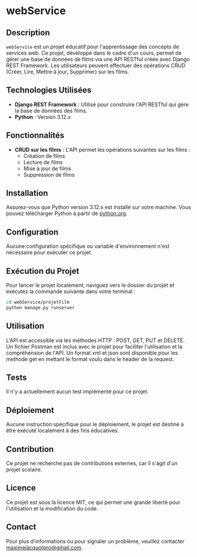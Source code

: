 # webService

## Description
`webService` est un projet éducatif pour l'apprentissage des concepts de services web. Ce projet, développé dans le cadre d'un cours, permet de gérer une base de données de films via une API RESTful créée avec Django REST Framework. Les utilisateurs peuvent effectuer des opérations CRUD (Créer, Lire, Mettre à jour, Supprimer) sur les films.

## Technologies Utilisées
- **Django REST Framework** : Utilisé pour construire l'API RESTful qui gère la base de données des films.
- **Python** : Version 3.12.x

## Fonctionnalités
- **CRUD sur les films** : L'API permet les opérations suivantes sur les films :
  - Création de films
  - Lecture de films
  - Mise à jour de films
  - Suppression de films

## Installation
Assurez-vous que Python version 3.12.x est installé sur votre machine. Vous pouvez télécharger Python à partir de [python.org](https://www.python.org/downloads/).

## Configuration
Aucune configuration spécifique ou variable d'environnement n'est nécessaire pour exécuter ce projet.

## Exécution du Projet
Pour lancer le projet localement, naviguez vers le dossier du projet et exécutez la commande suivante dans votre terminal :

```bash
cd webService/projetFilm
python manage.py runserver
```

## Utilisation
L'API est accessible via les méthodes HTTP : POST, GET, PUT et DELETE. Un fichier Postman est inclus avec le projet pour faciliter l'utilisation et la compréhension de l'API.
Un format xml et json sont disponible pour les methode get en mettant le format voulu dans le header de la request.

## Tests
Il n'y a actuellement aucun test implémenté pour ce projet.

## Déploiement
Aucune instruction spécifique pour le déploiement, le projet est destiné à être exécuté localement à des fins éducatives.

## Contribution
Ce projet ne recherche pas de contributions externes, car il s'agit d'un projet scolaire.

## Licence
Ce projet est sous la licence MIT, ce qui permet une grande liberté pour l'utilisation et la modification du code.

## Contact
Pour plus d'informations ou pour signaler un problème, veuillez contacter maximejacquotpro@gmail.com.
